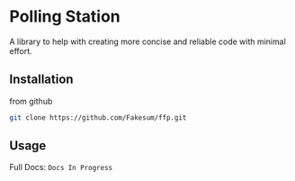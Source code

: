 # Polling Station
A library to help with creating more concise and reliable code
with minimal effort.

## Installation

from github
```bash
git clone https://github.com/Fakesum/ffp.git
```

## Usage

Full Docs: `Docs In Progress`